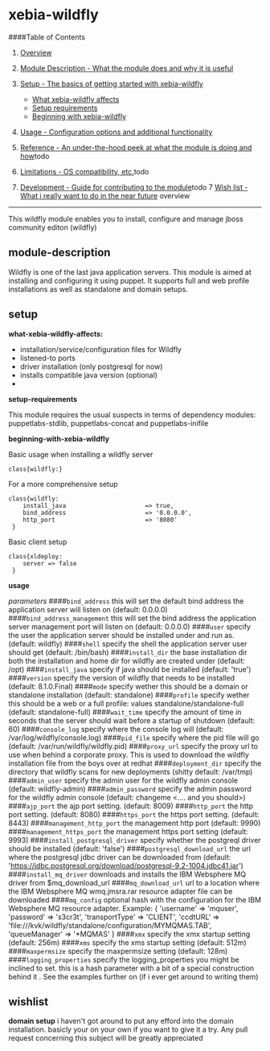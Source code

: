 xebia-wildfly
=============

####Table of Contents

1. [Overview](#overview)

2. [Module Description - What the module does and why it is useful](#module-description)
3. [Setup - The basics of getting started with xebia-wildfly](#setup)
    * [What xebia-wildfly affects](#what-xebia-wildfly-affects)
    * [Setup requirements](#setup-requirements)
    * [Beginning with xebia-wildfly](#beginning-with-xebia-wildfly)
4. [Usage - Configuration options and additional functionality](#usage)
5. [Reference - An under-the-hood peek at what the module is doing and how](#reference)todo
5. [Limitations - OS compatibility, etc.](#limitations)todo
6. [Development - Guide for contributing to the module](#development)todo
7  [Wish list - What i really want to do in the near future](#wishlist)
overview
--------
This wildfly module enables you to install, configure and manage jboss community editon (wildfly)

module-description
------------------
Wildfly is one of the last java application servers. This module is aimed at installing and configuring it using puppet.
It supports full and web profile installations as well as standalone and domain setups.

setup
-----
**what-xebia-wildfly-affects:**

* installation/service/configuration files for Wildfly
* listened-to ports
* driver installation (only postgresql for now)
* installs compatible java version (optional)
*

**setup-requirements**

This module requires the usual suspects in terms of dependency modules: puppetlabs-stdlib, puppetlabs-concat and puppetlabs-inifile


**beginning-with-xebia-wildfly**

Basic usage when installing a wildfly server

    class{wildfly:}

For a more comprehensive setup

    class{wildfly:
        install_java                      => true,
        bind_address                      => '0.0.0.0',
        http_port                         => '8080'
     }

Basic client setup

    class{xldeploy:
        server => false
     }

**usage**

*parameters*
####`bind_address`
    this will set the default bind address the application server will listen on (default: 0.0.0.0)
####`bind_address_management`
    this will set the  bind address the application server management port will listen on (default: 0.0.0.0)
####`user`
    specify the user the application server should be installed under and run as. (default: wildfly)
####`shell`
    specify the shell the application server user should get (default: /bin/bash)
####`install_dir`
    the base installation dir both the installation and home dir for wildfly are created under (default: /opt)
####`install_java`
    specify if java should be installed (default: 'true')
####`version`
    specify the version of wildfly that needs to be installed (default: 8.1.0.Final)
####`mode`
    specify wether this should be a domain or standalone installation (default: standalone)
####`profile`
    specify wether this should be a web or a full profile: values standalone/standalone-full (default: standalone-full)
####`wait_time`
    specify the amount of time in seconds that the server should wait before a startup of shutdown (default: 60)
####`console_log`
    specify where the console log will  (default: /var/log/wildfly/console.log)
####`pid_file`
    specify where the pid file will go (default: /var/run/wildfly/wildfly.pid)
####`proxy_url`
    specify the proxy url to use when behind a corporate proxy. This is used to download the wildfly installation file from the boys over at redhat
####`deployment_dir`
    specify the directory that wildfly scans for new deployments (shitty default: /var/tmp)
####`admin_user`
    specify the admin user for the wildfly admin console (default: wildfly-admin)
####`admin_password`
    specify the admin password for the wildfly admin console (default: changeme <.... and you should>)
####`ajp_port`
    the ajp port setting. (default: 8009)
####`http_port`
    the http port setting. (default: 8080)
####`https_port`
    the https port setting. (default: 8443)
####`management_http_port`
    the management http port (default: 9990)
####`management_https_port`
    the management https port setting (default: 9993)
####`install_postgresql_driver`
    specify whether the postgreql driver should be installed (default: 'false')
####`postgresql_download_url`
    the url where the postgresql jdbc driver can be downloaded from (default: 'https://jdbc.postgresql.org/download/postgresql-9.2-1004.jdbc41.jar')
####`install_mq_driver`
    downloads and installs the IBM Websphere MQ driver from $mq_download_url
####`mq_download_url`
    url to a location where the IBM Websphere MQ wmq.jmsra.rar resource adapter file can be downloaded
####`mq_config`
    optional hash with the configuration for the IBM Websphere MQ resource adapter.
    Example:
     { 'username'      => 'mquser',
       'password'      => 's3cr3t',
       'transportType' => 'CLIENT',
       'ccdtURL'       => 'file:///kvk/wildfly/standalone/configuration/MYMQMAS.TAB',
       'queueManager'  => '*MQMAS'
     }
####`xmx`
    specify the xmx startup setting (default: 256m)
####`xms`
    specify the xms startup setting (default: 512m)
####`maxpermsize`
    specify the maxpermsize setting (default: 128m)
####`logging_properties`
    specify the logging_properties you might be inclined to set.
    this is a hash parameter with a bit of a special construction behind it .
    See the examples further on (if i ever get around to writing them)

wishlist
--------------------------
**domain setup**
i haven't got around to put any efford into the domain installation.
basicly your on your own if you want to give it a try.
Any pull request concerning this subject will be greatly appreciated
